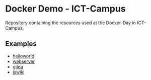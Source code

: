 # Docker Demo - ICT-Campus

Repository containing the resources used at the Docker-Day in ICT-Campus.

## Examples

- [helloworld](./helloworld)
- [webserver](./webserver)
- [gitea](./gitea)
- [jswiki](./jswiki)
